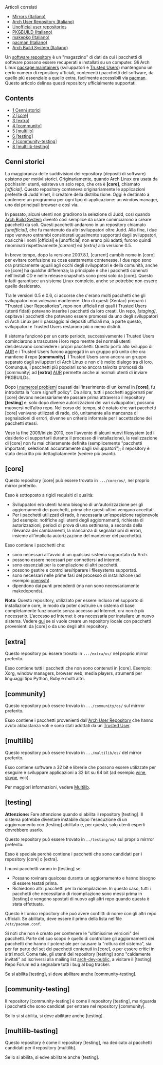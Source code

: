 Articoli correlati

*   [Mirrors (Italiano)](/index.php/Mirrors_(Italiano) "Mirrors (Italiano)")
*   [Arch User Repository (Italiano)](/index.php/Arch_User_Repository_(Italiano) "Arch User Repository (Italiano)")
*   [Unofficial user repositories](/index.php/Unofficial_user_repositories "Unofficial user repositories")
*   [PKGBUILD (Italiano)](/index.php/PKGBUILD_(Italiano) "PKGBUILD (Italiano)")
*   [makepkg (Italiano)](/index.php/Makepkg_(Italiano) "Makepkg (Italiano)")
*   [pacman (Italiano)](/index.php/Pacman_(Italiano) "Pacman (Italiano)")
*   [Arch Build System (Italiano)](/index.php/Arch_Build_System_(Italiano) "Arch Build System (Italiano)")

Un [software repository](https://en.wikipedia.org/wiki/software_repository "wikipedia:software repository") è un "magazzino" di dati da cui i pacchetti di software possono essere recuperati e installati su un computer. Gli Arch Linux [package maintainers](/index.php/Package_Maintainer "Package Maintainer") (sviluppatori e [Trusted Users](/index.php/Trusted_Users "Trusted Users")) mantengono un certo numero di repository ufficiali, contenenti i pacchetti del software, da quello più essenziale a quello extra, facilmente accessibili via [pacman](/index.php/Pacman_(Italiano) "Pacman (Italiano)"). Questo articolo delinea questi repository ufficialmente supportati.

## Contents

*   [1 Cenni storici](#Cenni_storici)
*   [2 [core]](#[core])
*   [3 [extra]](#[extra])
*   [4 [community]](#[community])
*   [5 [multilib]](#[multilib])
*   [6 [testing]](#[testing])
*   [7 [community-testing]](#[community-testing])
*   [8 [multilib-testing]](#[multilib-testing])

## Cenni storici

La maggioranza delle suddivisioni dei repository (depositi di software) esistono per motivi storici. Originariamente, quando Arch Linux era usata da pochissimi utenti, esisteva un solo repo, che ora è **[core]**, chiamato *[official]*. Questo repository conteneva originariamente le applicazioni preferite di Judd Vinet, il creatore della distribuzione. Oggi è destinato a contenere un programma per ogni tipo di applicazione: un window manager, uno dei principali browser e così via.

In passato, alcuni utenti non gradirono la selezione di Judd, così quando [Arch Build System](/index.php/Arch_Build_System_(Italiano) "Arch Build System (Italiano)") diventò così semplice da usare cominciarono a creare pacchetti da soli. Questi pacchetti andarono in un repository chiamato *[unofficial]*, che fu mantenuto da altri sviluppatori oltre Judd. Alla fine, i due repo vennero entrambi considerati ugualmente supportati dagli sviluppatori, cosicchè i nomi [official] e [unofficial] non erano più adatti; furono quindi rinominati rispettivamente *[current]* ed *[extra]* alla versione 0.5.

In breve tempo, dopo la versione 2007.8.1, [current] cambiò nome in [core] per evitare confusione su cosa esattamente contenesse. I due repo sono ora praticamente uguali agli occhi degli sviluppatori e della comunità, anche se [core] ha qualche differenza; la principale è che i pacchetti conenuti nell'Install CD e nelle release snapshots sono presi solo da [core]. Questo infatti garantisce un sistema Linux completo, anche se potrebbe non essere quello desiderato.

Tra le versioni 0.5 e 0.6, ci accorse che c'erano molti pacchetti che gli sviluppatori non volevano mantenere. Uno di questi (Xentac) preparò i "Trusted User Repositories", repo non ufficiali nei quali i Trusted Users (utenti fidati) potevano inserire i pacchetti da loro creati. Un repo, *[staging]*, ospitava i pacchetti che potevano essere promossi da uno degli sviluppatori di Arch Linux per il passaggio ai depositi ufficiali ma, a parte questo, sviluppatori e Trusted Users restarono più o meno distinti.

Il sistema funzionò per un certo periodo, successivamente i Trusted Users cominciarono a trascurare i loro repo mentre dei normali utenti desideravano condividere i propri pacchetti. Questo portò allo sviluppo di [AUR](https://aur.archlinux.org/) e i Trusted Users furono aggregati in un gruppo più unito che ora mantiene il repo **[community]**. I Trusted Users sono ancora un gruppo separato dagli svilupptori di Arch Linux e non c'è molto dialogo tra di loro. Comunque, i pacchetti più popolari sono ancora talvolta promossi da [community] ad **[extra]** [AUR](https://aur.archlinux.org/) permette anche ai normali utenti di inviare PKGBUILDs.

Dopo [i numerosi problemi](https://www.archlinux.org/news/please-avoid-kernel-261614-1/) causati dall'inserimento di un kernel in **[core]**, fu introdotta la "core signoff policy". Da allora, tutti i pacchetti aggiornati per [core] devono necessariamente passare prima attraverso il repository **[testing]** e, solo dopo diverse autorizzazioni dei vari sviluppatori, possono muoversi nell'altro repo. Nel corso del tempo, si è notato che vari pacchetti [core] venivano utilizzati di rado, ciò, unitamente alla mancanza di segnalazioni di errori, divenne un criterio informale per l'accettazione dei pacchetti stessi.

Veso la fine 2009/inizio 2010, con l'avvento di alcuni nuovi filesystem (ed il desiderio di supportarli durante il processo di installazione), la realizzazione di [core] non fu mai chiaramente definita (semplicemente "pacchetti importanti, selezionati accuratamente dagli sviluppatori"); il repository è stato descritto più dettagliatamente (vedere più avanti).

## [core]

Questo repository [core] può essere trovato in `.../core/os/`, nel proprio mirror preferito.

Esso è sottoposto a rigidi requisiti di qualità:

*   Sviluppatori e/o utenti hanno bisogno di un'autorizzazione per gli aggiornamenti dei pacchetti, prima che questi ultimi vengano accettati.
*   Per i pacchetti utilizzati di rado, è necessaria un'esposizione ragionevole (ad esempio: notifiche agli utenti degli aggiornamenti, richiesta di autorizzazioni, periodi di prova di una settimana, a seconda della rilevanza dei cambiamenti, la mancanza di segnalazioni di errori, insieme all'implicita autorizzazione del manteiner del pacchetto).

Esso contiene i pacchetti che:

*   sono necessari all'avvio di un qualsiasi sistema supportato da Arch.
*   possono essere necessari per connettersi ad internet.
*   sono essenziali per la compilazione di altri pacchetti.
*   possono gestire e controllare/riparare i filesystems supportati.
*   sono necessari nelle prime fasi del processo di installazione (ad esempio [openssh](https://www.archlinux.org/packages/?name=openssh)).
*   dipendono dai punti precedenti (ma non sono necessariamente makedepends).

**Nota:** Questo repository, utilizzato per essere incluso nel supporto di installazione core, in modo da poter costruire un sistema di base completamente funzionante senza accesso ad Internet, ora non è più necessario. L'accesso ad Internet è ora necessaria per installare un nuovo sistema. Vedere [qui](/index.php/Pacman_tips#Installing_packages_from_a_CD.2FDVD_or_USB_stick "Pacman tips") se si vuole creare un repository locale con pacchetti provenienti da [core] o da uno degli altri repository.

## [extra]

Questo repository pu èssere trovato in `.../extra/os/` nel proprio mirror preferito.

Esso contiene tutti i pacchetti che non sono contenuti in [core]. Esempio: Xorg, window managers, browser web, media players, strumenti per linguaggi tipo Python, Ruby e molti altri.

## [community]

Questo repository può essere trovato in `.../community/os/` sul mirrror preferito.

Esso contiene i pacchetti provenienti dall'[Arch User Repository](/index.php/Arch_User_Repository_(Italiano) "Arch User Repository (Italiano)") che hanno avuto abbastanza voti e sono stati adottati da un [Trusted User](/index.php/Trusted_Users "Trusted Users").

## [multilib]

Questo repository può essere trovato in `.../multilib/os/` del mirror preferito.

Esso contiene software a 32 bit e librerie che possono essere utilizzate per eseguire e sviluppare applicazioni a 32 bit su 64 bit (ad esempio [wine](https://www.archlinux.org/packages/?name=wine), [skype](https://aur.archlinux.org/packages/skype/), ecc).

Per maggiori informazioni, vedere [Multilib](/index.php/Multilib "Multilib").

## [testing]

**Attenzione:** Fare attenzione quando si abilita il repository [testing]. Il sistema potrebbe diventare instabile dopo l'esecuzione di un aggiornamento con [testing] abilitato e, per questo, solo utenti esperti dovrebbero usarlo.

Questo repository può essere trovato in `../testing/os/` sul proprio mirrror preferito.

Esso è speciale perchè contiene i pacchetti che sono candidati per i repository [core] o [extra].

I nuovi pacchetti vanno in [testing] se:

*   Possano rovinare qualcosa durante un aggiornamento e hanno bisogno di essere testati prima.
*   Richiedono altri pacchetti per la ricompilazione. In questo caso, tutti i pacchetti che necessitano di ricompilazione sono messi prima in [testing] e vengono spostati di nuovo agli altri repo quando questa è stata effettuata.

Questo è l'unico repository che può avere conflitti di nome con gli altri repo ufficiali. Se abilitato, deve essere il primo della lista nel file `/etc/pacman.conf`.

Si noti che non è creato per contenere le "ultimissime versioni" dei pacchetti. Parte del suo scopo è quello di controllare gli aggiornamenti dei pacchetti che hanno il potenziale per causare la "rottura del sistema", sia per far parte del set dei pacchetti contenuti in [core], o per essere critici in altri modi. Come tale, gli utenti del repository [testing] sono "caldamente invitati" ad iscriversi alla mailing list [arch-dev-public](https://mailman.archlinux.org/mailman/listinfo/arch-dev-public), a visitare il [testing] Repo Forum ed a segnalare tutti i bug al bug tracker.

Se si abilita [testing], si deve abilitare anche [community-testing].

## [community-testing]

Il repository [community-testing] è come il repository [testing], ma riguarda i pacchetti che sono candidati per entrare nel repository [community].

Se lo si si abilita, si deve abilitare anche [testing].

## [multilib-testing]

Questo repository è come il repository [testing], ma dedicato ai pacchetti candidati per il repository [multilib].

Se lo si abilita, si edve abilitare anche [testing].